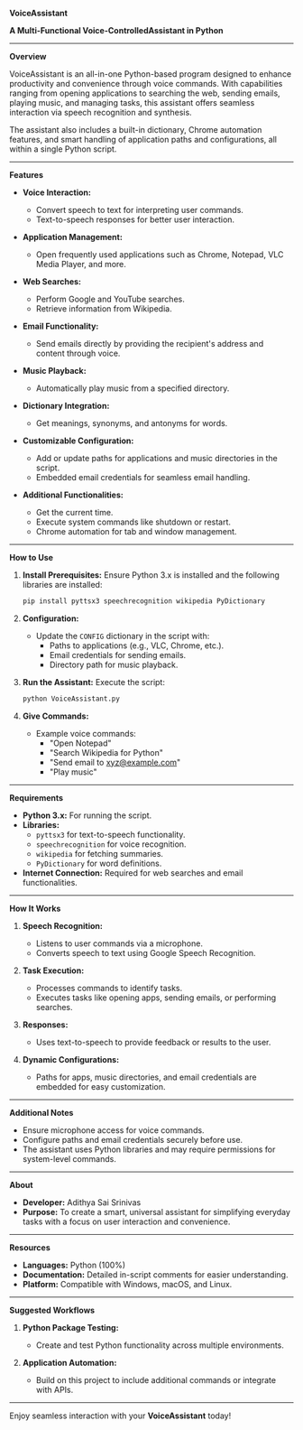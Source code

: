 **VoiceAssistant**

**A Multi-Functional Voice-ControlledAssistant in Python**

---

**Overview**

VoiceAssistant is an all-in-one Python-based program designed to enhance productivity and convenience through voice commands. With capabilities ranging from opening applications to searching the web, sending emails, playing music, and managing tasks, this assistant offers seamless interaction via speech recognition and synthesis.

The assistant also includes a built-in dictionary, Chrome automation features, and smart handling of application paths and configurations, all within a single Python script.

---

**Features**

- **Voice Interaction:**
  - Convert speech to text for interpreting user commands.
  - Text-to-speech responses for better user interaction.
  
- **Application Management:**
  - Open frequently used applications such as Chrome, Notepad, VLC Media Player, and more.

- **Web Searches:**
  - Perform Google and YouTube searches.
  - Retrieve information from Wikipedia.

- **Email Functionality:**
  - Send emails directly by providing the recipient's address and content through voice.

- **Music Playback:**
  - Automatically play music from a specified directory.

- **Dictionary Integration:**
  - Get meanings, synonyms, and antonyms for words.

- **Customizable Configuration:**
  - Add or update paths for applications and music directories in the script.
  - Embedded email credentials for seamless email handling.

- **Additional Functionalities:**
  - Get the current time.
  - Execute system commands like shutdown or restart.
  - Chrome automation for tab and window management.

---

**How to Use**

1. **Install Prerequisites:**
   Ensure Python 3.x is installed and the following libraries are installed:
   ```bash
   pip install pyttsx3 speechrecognition wikipedia PyDictionary
   ```

2. **Configuration:**
   - Update the `CONFIG` dictionary in the script with:
     - Paths to applications (e.g., VLC, Chrome, etc.).
     - Email credentials for sending emails.
     - Directory path for music playback.

3. **Run the Assistant:**
   Execute the script:
   ```bash
   python VoiceAssistant.py
   ```

4. **Give Commands:**
   - Example voice commands:
     - "Open Notepad"
     - "Search Wikipedia for Python"
     - "Send email to xyz@example.com"
     - "Play music"

---

**Requirements**

- **Python 3.x:** For running the script.
- **Libraries:**
  - `pyttsx3` for text-to-speech functionality.
  - `speechrecognition` for voice recognition.
  - `wikipedia` for fetching summaries.
  - `PyDictionary` for word definitions.
- **Internet Connection:** Required for web searches and email functionalities.

---

**How It Works**

1. **Speech Recognition:**
   - Listens to user commands via a microphone.
   - Converts speech to text using Google Speech Recognition.

2. **Task Execution:**
   - Processes commands to identify tasks.
   - Executes tasks like opening apps, sending emails, or performing searches.

3. **Responses:**
   - Uses text-to-speech to provide feedback or results to the user.

4. **Dynamic Configurations:**
   - Paths for apps, music directories, and email credentials are embedded for easy customization.

---

**Additional Notes**

- Ensure microphone access for voice commands.
- Configure paths and email credentials securely before use.
- The assistant uses Python libraries and may require permissions for system-level commands.

---

**About**

- **Developer:** Adithya Sai Srinivas  
- **Purpose:** To create a smart, universal assistant for simplifying everyday tasks with a focus on user interaction and convenience.

---

**Resources**

- **Languages:** Python (100%)
- **Documentation:** Detailed in-script comments for easier understanding.
- **Platform:** Compatible with Windows, macOS, and Linux.

---

**Suggested Workflows**

1. **Python Package Testing:**
   - Create and test Python functionality across multiple environments.

2. **Application Automation:**
   - Build on this project to include additional commands or integrate with APIs.

---

Enjoy seamless interaction with your **VoiceAssistant** today!
